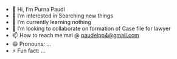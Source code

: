 - 👋 Hi, I’m Purna Paudl
- 👀 I’m interested in Searching new things
- 🌱 I’m currently learning nothing
- 💞️ I’m looking to collaborate on formation of Case file for lawyer
- 📫 How to reach me mai @ paudelpp4@gmail.com
- 😄 Pronouns: ...
- ⚡ Fun fact: ...

<!---
Paudelpp4/Paudelpp4 is a ✨ special ✨ repository because its `README.md` (this file) appears on your GitHub profile.
You can click the Preview link to take a look at your changes.
--->
